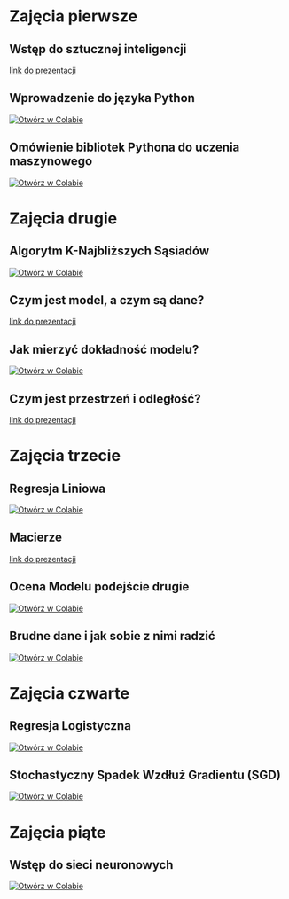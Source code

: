 # Zajęcia pierwsze
## Wstęp do sztucznej inteligencji
[link do prezentacji](https://www.canva.com/design/DAGgNmjTJ0U/zymg4CnBBRuUJSh7Yfu0zQ/view?utm_content=DAGgNmjTJ0U&utm_campaign=designshare&utm_medium=link2&utm_source=uniquelinks&utlId=h82eb77f7f5)
## Wprowadzenie do języka Python

[![Otwórz w Colabie](https://colab.research.google.com/assets/colab-badge.svg)](https://colab.research.google.com/github/Kabanosk/ml-workshop-25/blob/main/lectures/01.1%20-%20python_intro.ipynb)


## Omówienie bibliotek Pythona do uczenia maszynowego

[![Otwórz w Colabie](https://colab.research.google.com/assets/colab-badge.svg)](https://colab.research.google.com/github/Kabanosk/ml-workshop-25/blob/main/lectures/01.2%20-%20ml_intro.ipynb)


# Zajęcia drugie
## Algorytm K-Najbliższych Sąsiadów

[![Otwórz w Colabie](https://colab.research.google.com/assets/colab-badge.svg)](https://colab.research.google.com/github/Kabanosk/ml-workshop-25/blob/main/lectures/02.1%20-%20classification_intro.ipynb)

## Czym jest model, a czym są dane?
[link do prezentacji](https://docs.google.com/presentation/d/1M13lEHxTGTlGVG-KHTYxgnlhLWTGDSwX6BiP-scNDnI/edit?usp=sharing)

## Jak mierzyć dokładność modelu?

[![Otwórz w Colabie](https://colab.research.google.com/assets/colab-badge.svg)](https://colab.research.google.com/github/Kabanosk/ml-workshop-25/blob/main/lectures/02.2%20-%20model_eval.ipynb)

## Czym jest przestrzeń i odległość?

[link do prezentacji](https://www.canva.com/design/DAGjDtSQBLQ/Wl3cHbtcfVCFuinrwfO1bw/view?utm_content=DAGjDtSQBLQ&utm_campaign=designshare&utm_medium=link2&utm_source=uniquelinks&utlId=ha0dc521ee9)

# Zajęcia trzecie
## Regresja Liniowa

[![Otwórz w Colabie](https://colab.research.google.com/assets/colab-badge.svg)](https://colab.research.google.com/github/Kabanosk/ml-workshop-25/blob/main/lectures/03.1%20-%20linear_regression.ipynb)

## Macierze

[link do prezentacji](03.2%20-%20matrices_intro.pdf)

## Ocena Modelu podejście drugie

[![Otwórz w Colabie](https://colab.research.google.com/assets/colab-badge.svg)](https://colab.research.google.com/github/Kabanosk/ml-workshop-25/blob/main/lectures/03.3%20-%20model_eval_revisit.ipynb)

## Brudne dane i jak sobie z nimi radzić

[![Otwórz w Colabie](https://colab.research.google.com/assets/colab-badge.svg)](https://colab.research.google.com/github/Kabanosk/ml-workshop-25/blob/main/lectures/03.4%20-%20dirty_data.ipynb)

# Zajęcia czwarte

## Regresja Logistyczna

[![Otwórz w Colabie](https://colab.research.google.com/assets/colab-badge.svg)](https://colab.research.google.com/github/Kabanosk/ml-workshop-25/blob/main/lectures/04.1%20-%20logistic_regression.ipynb)

## Stochastyczny Spadek Wzdłuż Gradientu (SGD)

[![Otwórz w Colabie](https://colab.research.google.com/assets/colab-badge.svg)](https://colab.research.google.com/drive/1uFTi7YD2uhITVp2LT4hn7V4cz7GpdRIs?usp=sharing)

# Zajęcia piąte
## Wstęp do sieci neuronowych

[![Otwórz w Colabie](https://colab.research.google.com/assets/colab-badge.svg)](https://colab.research.google.com/drive/12HVhJQt5GekwQ0yMWToHOP69WLIiWNlI?usp=sharing)

